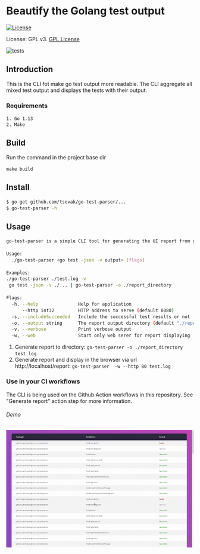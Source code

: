 #  Beautify the Golang test output

[![License](https://img.shields.io/badge/license-GPLv3-blue.svg)](http://www.gnu.org/licenses/gpl-3.0.html)

License: GPL v3. [GPL License](http://www.gnu.org/licenses)

![tests](https://github.com/Tsovak/go-test-parser/workflows/tests/badge.svg)

## Introduction

This is the CLI fot make go test output more readable. 
The CLI aggregate all mixed test output and displays the tests with their output.

### Requirements

    1. Go 1.13 
    2. Make
    
## Build

Run the command in the project base dir 

    make build 

## Install 
```bash
$ go get github.com/tsovak/go-test-parser/...
$ go-test-parser -h
```

    
## Usage 

```bash
go-test-parser is a simple CLI tool for generating the UI report from go test output

Usage:
  ./go-test-parser <go test -json -v output> [flags]

Examples:
./go-test-parser ./test.log -v
 go test -json -v ./... | go-test-parser -o ./report_directory

Flags:
  -h, --help               Help for application
      --http int32         HTTP address to serve (default 8080)
  -s, --includeSucceeded   Include the successful test results or not
  -o, --output string      The report output directory (default "./report")
  -v, --verbose            Print verbose output
  -w, --web                Start only web serer for report displaying
```

1. Generate report to directory: `go-test-parser -o ./report_directory test.log`
2. Generate report and display in the browser via url http://localhost/report: `go-test-parser  -w --http 80 test.log`

### Use in your CI workflows

The CLI is being used on the Github Action workflows in this repository. 
See "Generate report" action step for more information.


###### Demo
![Report Demo](demo/demo.gif)

